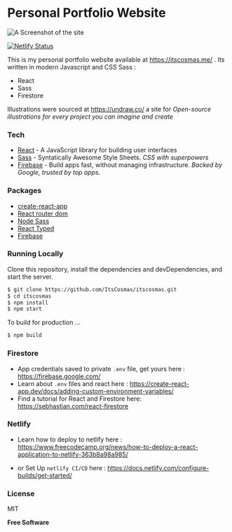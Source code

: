 # Personal Portfolio Website

![A Screenshot of the site](https://github.com/ItsCosmas/itscosmas/blob/master/src/assets/img/cozy.png) <br />

[![Netlify Status](https://api.netlify.com/api/v1/badges/7caf2c76-ee2c-4dc0-a183-4720462ad346/deploy-status)](https://app.netlify.com/sites/itscosmas/deploys)

This is my personal portfolio website available at https://itscosmas.me/ . Its written in modern Javascript and CSS Sass :

-   React
-   Sass
-   Firestore

Illustrations were sourced at https://undraw.co/ a site for _Open-source illustrations for every project you can imagine and create_

### Tech

-   [React](https://reactjs.org/) - A JavaScript library for building user interfaces
-   [Sass](https://sass-lang.com/) - Syntatically Awesome Style Sheets. _CSS with superpowers_
-   [Firebase](https://firebase.google.com/) - Build apps fast, without managing infrastructure. _Backed by Google, trusted by top apps_.

### Packages

-   [create-react-app](https://github.com/facebook/create-react-app)
-   [React router dom](https://www.npmjs.com/package/react-router-dom)
-   [Node Sass](https://www.npmjs.com/package/node-sass)
-   [React Typed](https://www.npmjs.com/package/react-typed)
-   [Firebase](https://www.npmjs.com/package/firebase)

### Running Locally

Clone this repository, install the dependencies and devDependencies, and start the server.

```sh
$ git clone https://github.com/ItsCosmas/itscosmas.git
$ cd itscosmas
$ npm install
$ npm start
```

To build for production ...

```sh
$ npm build
```

### Firestore

-   App credentials saved to private `.env` file, get yours here : https://firebase.google.com/
-   Learn about `.env` files and react here : https://create-react-app.dev/docs/adding-custom-environment-variables/
-   Find a tutorial for React and Firestore here: https://sebhastian.com/react-firestore

### Netlify

-   Learn how to deploy to netlify here : https://www.freecodecamp.org/news/how-to-deploy-a-react-application-to-netlify-363b8a98a985/

-   or Set Up `netlify CI/CD` here : https://docs.netlify.com/configure-builds/get-started/

### License

MIT

**Free Software**
